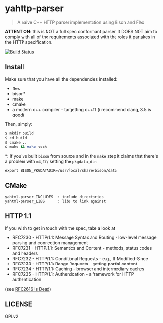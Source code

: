 # yahttp-parser

> A naive C++ HTTP parser implementation using Bison and Flex

**ATTENTION**: this is NOT a full spec conformant parser. It DOES NOT aim to comply with all of the requirements associated with the roles it partakes in the HTTP specification.

[![Build Status](https://travis-ci.org/cirocosta/yahttp-parser.svg?branch=master)](https://travis-ci.org/cirocosta/yahttp-parser)

## Install

Make sure that you have all the dependencies installed:

- flex
- bison\*
- make
- cmake
- a modern c++ compiler - targetting c++11 (i recommend clang, 3.5 is good)

Then, simply:

```sh
$ mkdir build
$ cd build
$ cmake ..
$ make && make test
```

\*: If you've built `bison` from source and in the `make` step it claims that there's a problem with `m4`, try setting the `pkgdata_dir`:
```
export BISON_PKGDATADIR=/usr/local/share/bison/data
```

## CMake

```
yahtml-parser_INCLUDES  : include directories
yahtml-parser_LIBS      : libs to link against
```

## HTTP 1.1

If you wish to get in touch with the spec, take a look at

-   RFC7230 - HTTP/1.1: Message Syntax and Routing - low-level message parsing and connection management
-   RFC7231 - HTTP/1.1: Semantics and Content - methods, status codes and headers
-   RFC7232 - HTTP/1.1: Conditional Requests - e.g., If-Modified-Since
-   RFC7233 - HTTP/1.1: Range Requests - getting partial content
-   RFC7234 - HTTP/1.1: Caching - browser and intermediary caches
-   RFC7235 - HTTP/1.1: Authentication - a framework for HTTP authentication

(see [RFC2616 is Dead](https://www.mnot.net/blog/2014/06/07/rfc2616_is_dead))


## LICENSE

GPLv2


